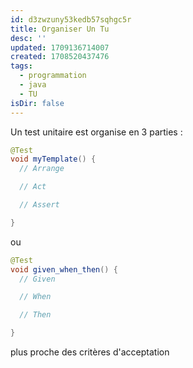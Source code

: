 ```yaml
---
id: d3zwzuny53kedb57sqhgc5r
title: Organiser Un Tu
desc: ''
updated: 1709136714007
created: 1708520437476
tags:
  - programmation
  - java
  - TU
isDir: false
---
```


Un test unitaire est organise en 3 parties :

```Java
@Test
void myTemplate() {
  // Arrange

  // Act

  // Assert

}
```

ou

```Java
@Test
void given_when_then() {
  // Given

  // When

  // Then

}
```

plus proche des critères d'acceptation

